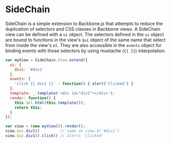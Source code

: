 SideChain
=========

SideChain is a simple extension to Backbone.js that attempts to reduce the duplication of selectors and CSS classes in Backbone views.
A SideChain view can be defined with a `ui` object.
The selectors defined in the `ui` object are bound to functions in the view's `$ui` object of the same name that select from inside the view's `el`.
They are also accessible in the `events` object for binding events with those selectors by using mustache (`{{ }}`) interpolation.

```js
var myView = SideChain.View.extend({
  ui: {
    div1: '#div1'
  },
  events: {
    'click {{ div1 }}' : function() { alert('Clicked') }
  },
  template: _.template('<div id="div1"></div>'),
  render: function() {
    this.$el.html(this.template());
    return this;
  }
});

var view = (new myView()).render();
view.$ui.div1()         // same as view.$('#div1')
view.$ui.div1().click() // alerts 'Clicked'
```

